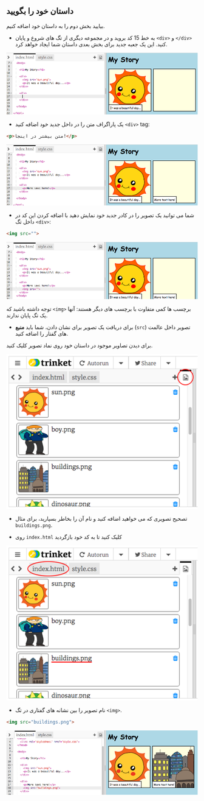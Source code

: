 ## داستان خود را بگویید

بیایید بخش دوم را به داستان خود اضافه کنیم.

+ به خط 15 کد بروید و در مجموعه دیگری از تگ های شروع و پایان `<div>` و `</div>` کنید. این یک جعبه جدید برای بخش بعدی داستان شما ایجاد خواهد کرد.

![تصویری](images/story-div.png)

+ یک پاراگراف متن را در داخل جدید خود اضافه کنید `<div>` tag:

```html
<p>متن بیشتر در اینجا!</p>
```

![تصویری](images/story-paragraph.png)

+ شما می توانید یک تصویر را در کادر جدید خود نمایش دهید با اضافه کردن این کد در داخل تگ `<div>`:

```html
<img src="">
```

![تصویری](images/story-img-tag.png)

توجه داشته باشید که `<img>` برچسب ها کمی متفاوت با برچسب های دیگر هستند: آنها یک تگ پایان ندارند.

+ برای دریافت یک تصویر برای نشان دادن، شما باید **منبع** (`src`) تصویر داخل عالمت های گفتار را اضافه کنید.

برای دیدن تصاویر موجود در داستان خود روی نماد تصویر کلیک کنید.

![تصویری](images/story-see-images.png)

+ تصحیح تصویری که می خواهید اضافه کنید و نام آن را بخاطر بسپارید، برای مثال `buildings.png`.

+ روی `index.html` کلیک کنید تا به کد خود بازگردید

![تصویری](images/story-image-name.png)

+ نام تصویر را بین نشانه های گفتاری در تگ `<img>`.

```html
<img src="buildings.png">
```

![تصویری](images/story-image-name-add.png)